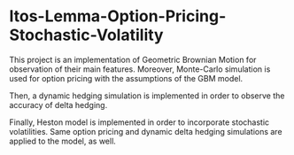 # Itos-Lemma-Option-Pricing-Stochastic-Volatility

This project is an implementation of Geometric Brownian Motion for observation of their main features. Moreover, Monte-Carlo simulation is used for option pricing with the assumptions of the GBM model.

Then, a dynamic hedging simulation is implemented in order to observe the accuracy of delta hedging. 

Finally, Heston model is implemented in order to incorporate stochastic volatilities. Same option pricing and dynamic delta hedging simulations are applied to the model, as well.
